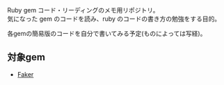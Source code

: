 Ruby gem コード・リーディングのメモ用リポジトリ。  
気になった gem のコードを読み、ruby のコードの書き方の勉強をする目的。

各gemの簡易版のコードを自分で書いてみる予定(ものによっては写経)。

## 対象gem
  - [Faker](https://raw.githubusercontent.com/stympy/faker)
  

